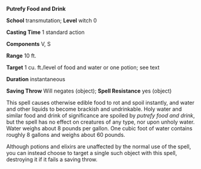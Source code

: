  **Putrefy Food and Drink**

**School** transmutation; **Level** witch 0

**Casting Time** 1 standard action

**Components** V, S

**Range** 10 ft.

**Target** 1 cu. ft./level of food and water or one potion; see text

**Duration** instantaneous

**Saving Throw** Will negates (object); **Spell Resistance** yes (object)

This spell causes otherwise edible food to rot and spoil instantly, and water and other liquids to become brackish and undrinkable. Holy water and similar food and drink of significance are spoiled by _putrefy food and drink_, but the spell has no effect on creatures of any type, nor upon unholy water. Water weighs about 8 pounds per gallon. One cubic foot of water contains roughly 8 gallons and weighs about 60 pounds.

Although potions and elixirs are unaffected by the normal use of the spell, you can instead choose to target a single such object with this spell, destroying it if it fails a saving throw.

